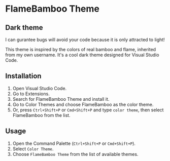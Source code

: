 # FlameBamboo Theme
## Dark theme

I can gurantee bugs will avoid your code because it is only attracted to light!

This theme is inspired by the colors of real bamboo and flame, inherited from my own username. It's a cool dark theme designed for Visual Studio Code.

## Installation

1. Open Visual Studio Code.
2. Go to Extensions.
3. Search for FlameBamboo Theme and install it.
4. Go to Color Themes and choose FlameBamboo as the color theme.
5. Or, press `Ctrl+Shift+P` or `Cmd+Shift+P` and type `color theme`, then select FlameBamboo from the list.

## Usage

1. Open the Command Palette (`Ctrl+Shift+P` or `Cmd+Shift+P`).
2. Select `Color Theme`.
3. Choose `FlameBamboo Theme` from the list of available themes.

